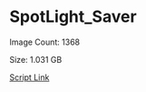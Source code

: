 # SpotLight_Saver

Image Count: 1368

Size: 1.031 GB

[Script Link](https://github.com/liuyal/Archive/blob/master/Python/Utilities/Miscellaneous/spotlight_saver.py)